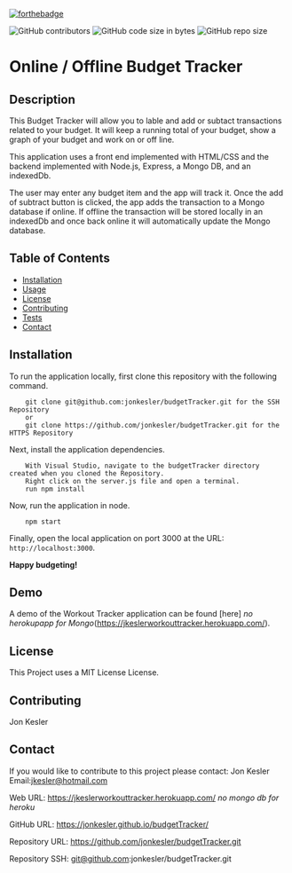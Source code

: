 [![forthebadge](https://forthebadge.com/images/badges/made-with-javascript.svg)](https://forthebadge.com)

![GitHub contributors](https://img.shields.io/github/contributors/jonkesler/budgetTracker)
![GitHub code size in bytes](https://img.shields.io/github/languages/code-size/jonkesler/budgetTracker?style=for-the-badge)
![GitHub repo size](https://img.shields.io/github/repo-size/jonkesler/budgetTracker)

# Online / Offline Budget Tracker



## Description 
    
This Budget Tracker will allow you to lable and add or subtact transactions related to your budget.  It will keep a running total of your budget, show a graph of your budget and work on or off line.

This application uses a front end implemented with HTML/CSS and the backend implemented with Node.js, Express, a Mongo DB, and an indexedDb.

The user may enter any budget item and the app will track it.  Once the add of subtract button is clicked, the app adds the transaction to a Mongo database if online.  If offline the transaction will be stored locally in an indexedDb and once back online it will automatically update the Mongo database.
 
    
## Table of Contents
    
* [Installation](#installation)
* [Usage](#usage)
* [License](#license)
* [Contributing](#contributing)
* [Tests](#tests)
* [Contact](#contact)
    
    
## Installation
    

To run the application locally, first clone this repository with the following command.

        git clone git@github.com:jonkesler/budgetTracker.git for the SSH Repository 
        or 
        git clone https://github.com/jonkesler/budgetTracker.git for the HTTPS Repository
        
Next, install the application dependencies.

        With Visual Studio, navigate to the budgetTracker directory created when you cloned the Repository.
        Right click on the server.js file and open a terminal.
        run npm install
     
Now, run the application in node.

        npm start
        
Finally, open the local application on port 3000 at the URL: `http://localhost:3000`.

**Happy budgeting!**


      
## Demo

A demo of the Workout Tracker application can be found [here] *no herokupapp for Mongo*(https://jkeslerworkouttracker.herokuapp.com/).



## License

This Project uses a MIT License License.


## Contributing
    
Jon Kesler
    
    
## Contact

If you would like to contribute to this project please contact: 
  Jon Kesler 
  Email:jkesler@hotmail.com   


Web URL: https://jkeslerworkouttracker.herokuapp.com/  *no mongo db for heroku*

GitHub URL: https://jonkesler.github.io/budgetTracker/

Repository URL: https://github.com/jonkesler/budgetTracker.git

Repository SSH: git@github.com:jonkesler/budgetTracker.git
